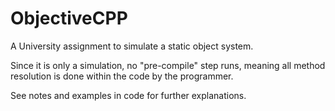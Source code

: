 ObjectiveCPP
============

A University assignment to simulate a static object system.

Since it is only a simulation, no "pre-compile" step runs, 
  meaning all method resolution is done within the code by the programmer.

See notes and examples in code for further explanations.
